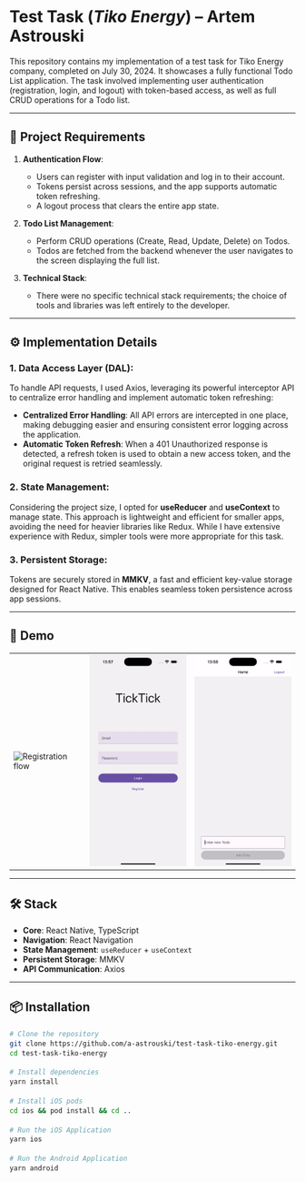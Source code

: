 # Test Task (_Tiko Energy_) – Artem Astrouski

This repository contains my implementation of a test task for Tiko Energy company, completed on July 30, 2024. It showcases a fully
functional Todo List application. The task involved implementing user authentication (registration, login, and logout)
with token-based access, as well as full CRUD operations for a Todo list.

---

## 📝 Project Requirements

1. **Authentication Flow**:
    - Users can register with input validation and log in to their account.
    - Tokens persist across sessions, and the app supports automatic token refreshing.
    - A logout process that clears the entire app state.

2. **Todo List Management**:
    - Perform CRUD operations (Create, Read, Update, Delete) on Todos.
    - Todos are fetched from the backend whenever the user navigates to the screen displaying the full list.

3. **Technical Stack**:
    - There were no specific technical stack requirements; the choice of tools and libraries was left entirely to the developer.

---

## ⚙️ Implementation Details

### **1. Data Access Layer (DAL):**

To handle API requests, I used Axios, leveraging its powerful interceptor API to centralize error handling and implement
automatic token refreshing:

- **Centralized Error Handling**: All API errors are intercepted in one place, making debugging easier and ensuring
  consistent error logging across the application.
- **Automatic Token Refresh**: When a 401 Unauthorized response is detected, a refresh token is used to obtain a new
  access token, and the original request is retried seamlessly.

### **2. State Management:**

Considering the project size, I opted for **useReducer** and **useContext** to manage state. This approach is
lightweight and efficient for smaller apps, avoiding the need for heavier libraries like Redux. While I have extensive
experience with Redux, simpler tools were more appropriate for this task.

### **3. Persistent Storage:**

Tokens are securely stored in **MMKV**, a fast and efficient key-value storage designed for React Native. This enables
seamless token persistence across app sessions.

---

## 🎥 Demo

<table>
  <tr>
    <td><img src="./assets/gif/demo-registration.gif" alt="Registration flow" width="200"/></td>
    <td><img src="./assets/gif/demo-login.gif" alt="Login flow" width="200"/></td>
    <td><img src="./assets/gif/demo-add-todo-and-logout.gif" alt="Add Todo and Logout flows" width="200"/></td>
  </tr>
</table>

---

## 🛠️ Stack

- **Core**: React Native, TypeScript
- **Navigation**: React Navigation
- **State Management**: `useReducer` + `useContext`
- **Persistent Storage**: MMKV
- **API Communication**: Axios

---

## 📦 Installation

```bash
# Clone the repository
git clone https://github.com/a-astrouski/test-task-tiko-energy.git
cd test-task-tiko-energy

# Install dependencies
yarn install

# Install iOS pods
cd ios && pod install && cd ..

# Run the iOS Application
yarn ios

# Run the Android Application
yarn android


